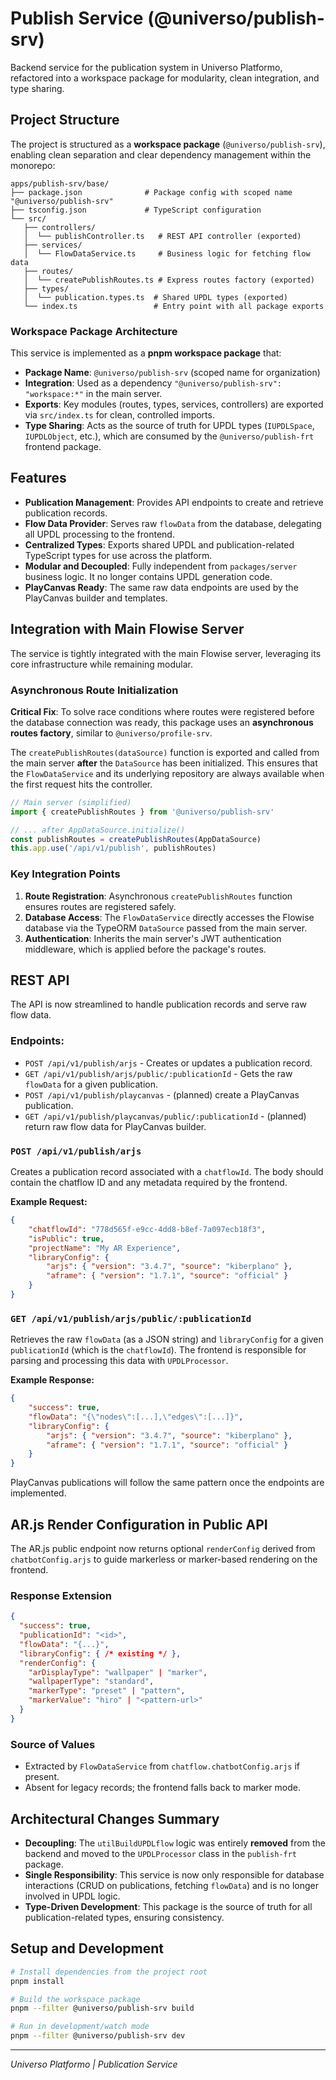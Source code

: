 # Publish Service (@universo/publish-srv)

Backend service for the publication system in Universo Platformo, refactored into a workspace package for modularity, clean integration, and type sharing.

## Project Structure

The project is structured as a **workspace package** (`@universo/publish-srv`), enabling clean separation and clear dependency management within the monorepo:

```
apps/publish-srv/base/
├── package.json              # Package config with scoped name "@universo/publish-srv"
├── tsconfig.json             # TypeScript configuration
└── src/
   ├── controllers/
   │  └── publishController.ts   # REST API controller (exported)
   ├── services/
   │  └── FlowDataService.ts     # Business logic for fetching flow data
   ├── routes/
   │  └── createPublishRoutes.ts # Express routes factory (exported)
   ├── types/
   │  └── publication.types.ts  # Shared UPDL types (exported)
   └── index.ts                 # Entry point with all package exports
```

### Workspace Package Architecture

This service is implemented as a **pnpm workspace package** that:

-   **Package Name**: `@universo/publish-srv` (scoped name for organization)
-   **Integration**: Used as a dependency `"@universo/publish-srv": "workspace:*"` in the main server.
-   **Exports**: Key modules (routes, types, services, controllers) are exported via `src/index.ts` for clean, controlled imports.
-   **Type Sharing**: Acts as the source of truth for UPDL types (`IUPDLSpace`, `IUPDLObject`, etc.), which are consumed by the `@universo/publish-frt` frontend package.

## Features

-   **Publication Management**: Provides API endpoints to create and retrieve publication records.
-   **Flow Data Provider**: Serves raw `flowData` from the database, delegating all UPDL processing to the frontend.
-   **Centralized Types**: Exports shared UPDL and publication-related TypeScript types for use across the platform.
-   **Modular and Decoupled**: Fully independent from `packages/server` business logic. It no longer contains UPDL generation code.
-   **PlayCanvas Ready**: The same raw data endpoints are used by the PlayCanvas builder and templates.

## Integration with Main Flowise Server

The service is tightly integrated with the main Flowise server, leveraging its core infrastructure while remaining modular.

### Asynchronous Route Initialization

**Critical Fix**: To solve race conditions where routes were registered before the database connection was ready, this package uses an **asynchronous routes factory**, similar to `@universo/profile-srv`.

The `createPublishRoutes(dataSource)` function is exported and called from the main server **after** the `DataSource` has been initialized. This ensures that the `FlowDataService` and its underlying repository are always available when the first request hits the controller.

```typescript
// Main server (simplified)
import { createPublishRoutes } from '@universo/publish-srv'

// ... after AppDataSource.initialize()
const publishRoutes = createPublishRoutes(AppDataSource)
this.app.use('/api/v1/publish', publishRoutes)
```

### Key Integration Points

1.  **Route Registration**: Asynchronous `createPublishRoutes` function ensures routes are registered safely.
2.  **Database Access**: The `FlowDataService` directly accesses the Flowise database via the TypeORM `DataSource` passed from the main server.
3.  **Authentication**: Inherits the main server's JWT authentication middleware, which is applied before the package's routes.

## REST API

The API is now streamlined to handle publication records and serve raw flow data.

### Endpoints:

-   `POST /api/v1/publish/arjs` - Creates or updates a publication record.
-   `GET /api/v1/publish/arjs/public/:publicationId` - Gets the raw `flowData` for a given publication.
-   `POST /api/v1/publish/playcanvas` - (planned) create a PlayCanvas publication.
-   `GET /api/v1/publish/playcanvas/public/:publicationId` - (planned) return raw flow data for PlayCanvas builder.

### `POST /api/v1/publish/arjs`

Creates a publication record associated with a `chatflowId`. The body should contain the chatflow ID and any metadata required by the frontend.

**Example Request:**

```json
{
    "chatflowId": "778d565f-e9cc-4dd8-b8ef-7a097ecb18f3",
    "isPublic": true,
    "projectName": "My AR Experience",
    "libraryConfig": {
        "arjs": { "version": "3.4.7", "source": "kiberplano" },
        "aframe": { "version": "1.7.1", "source": "official" }
    }
}
```

### `GET /api/v1/publish/arjs/public/:publicationId`

Retrieves the raw `flowData` (as a JSON string) and `libraryConfig` for a given `publicationId` (which is the `chatflowId`). The frontend is responsible for parsing and processing this data with `UPDLProcessor`.

**Example Response:**

```json
{
    "success": true,
    "flowData": "{\"nodes\":[...],\"edges\":[...]}",
    "libraryConfig": {
        "arjs": { "version": "3.4.7", "source": "kiberplano" },
        "aframe": { "version": "1.7.1", "source": "official" }
    }
}
```

PlayCanvas publications will follow the same pattern once the endpoints are implemented.

## AR.js Render Configuration in Public API

The AR.js public endpoint now returns optional `renderConfig` derived from `chatbotConfig.arjs` to guide markerless or marker-based rendering on the frontend.

### Response Extension

```json
{
  "success": true,
  "publicationId": "<id>",
  "flowData": "{...}",
  "libraryConfig": { /* existing */ },
  "renderConfig": {
    "arDisplayType": "wallpaper" | "marker",
    "wallpaperType": "standard",
    "markerType": "preset" | "pattern",
    "markerValue": "hiro" | "<pattern-url>"
  }
}
```

### Source of Values

-   Extracted by `FlowDataService` from `chatflow.chatbotConfig.arjs` if present.
-   Absent for legacy records; the frontend falls back to marker mode.

## Architectural Changes Summary

-   **Decoupling**: The `utilBuildUPDLflow` logic was entirely **removed** from the backend and moved to the `UPDLProcessor` class in the `publish-frt` package.
-   **Single Responsibility**: This service is now only responsible for database interactions (CRUD on publications, fetching `flowData`) and is no longer involved in UPDL logic.
-   **Type-Driven Development**: This package is the source of truth for all publication-related types, ensuring consistency.

## Setup and Development

```bash
# Install dependencies from the project root
pnpm install

# Build the workspace package
pnpm --filter @universo/publish-srv build

# Run in development/watch mode
pnpm --filter @universo/publish-srv dev
```

---

_Universo Platformo | Publication Service_
